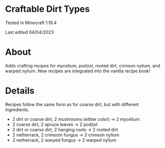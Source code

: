 # Craftable Dirt Types

Tested in Minecraft 1.19.4

Last edited 04/04/2023

# About

Adds crafting recipes for mycelium, podzol, rooted dirt, crimson nylium, and warped nylium.  New recipes are integrated into the vanilla recipe book!

# Details

Recipes follow the same form as for coarse dirt, but with different ingredients.

 - 2 dirt or coarse dirt, 2 mushrooms (either color) -> 2 mycelium
 - 2 coarse dirt, 2 spruce leaves -> 2 podzol
 - 2 dirt or coarse dirt, 2 hanging roots -> 2 rooted dirt
 - 2 netherrack, 2 crimsom fungus -> 2 crimson nylium
 - 2 netherrack, 2 warped fungus -> 2 warped nylium
